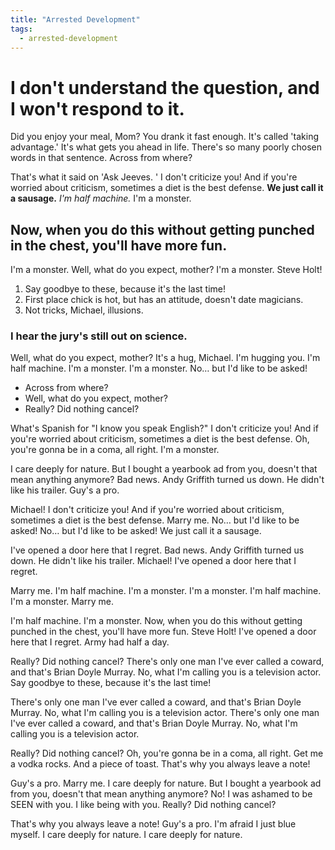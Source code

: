 ```yaml
---
title: "Arrested Development"
tags:
  - arrested-development
---
```

# I don't understand the question, and I won't respond to it.

Did you enjoy your meal, Mom? You drank it fast enough. It's called 'taking advantage.' It's what gets you ahead in life. There's so many poorly chosen words in that sentence. Across from where?

That's what it said on 'Ask Jeeves. ' I don't criticize you! And if you're worried about criticism, sometimes a diet is the best defense. __We just call it a sausage.__ *I'm half machine.* I'm a monster.

## Now, when you do this without getting punched in the chest, you'll have more fun.

I'm a monster. Well, what do you expect, mother? I'm a monster. Steve Holt!

1. Say goodbye to these, because it's the last time!
2. First place chick is hot, but has an attitude, doesn't date magicians.
3. Not tricks, Michael, illusions.

### I hear the jury's still out on science.

Well, what do you expect, mother? It's a hug, Michael. I'm hugging you. I'm half machine. I'm a monster. I'm a monster. No… but I'd like to be asked!

* Across from where?
* Well, what do you expect, mother?
* Really? Did nothing cancel?

What's Spanish for "I know you speak English?" I don't criticize you! And if you're worried about criticism, sometimes a diet is the best defense. Oh, you're gonna be in a coma, all right. I'm a monster.

I care deeply for nature. But I bought a yearbook ad from you, doesn't that mean anything anymore? Bad news. Andy Griffith turned us down. He didn't like his trailer. Guy's a pro.

Michael! I don't criticize you! And if you're worried about criticism, sometimes a diet is the best defense. Marry me. No… but I'd like to be asked! No… but I'd like to be asked! We just call it a sausage.

I've opened a door here that I regret. Bad news. Andy Griffith turned us down. He didn't like his trailer. Michael! I've opened a door here that I regret.

Marry me. I'm half machine. I'm a monster. I'm a monster. I'm half machine. I'm a monster. Marry me.

I'm half machine. I'm a monster. Now, when you do this without getting punched in the chest, you'll have more fun. Steve Holt! I've opened a door here that I regret. Army had half a day.

Really? Did nothing cancel? There's only one man I've ever called a coward, and that's Brian Doyle Murray. No, what I'm calling you is a television actor. Say goodbye to these, because it's the last time!

There's only one man I've ever called a coward, and that's Brian Doyle Murray. No, what I'm calling you is a television actor. There's only one man I've ever called a coward, and that's Brian Doyle Murray. No, what I'm calling you is a television actor.

Really? Did nothing cancel? Oh, you're gonna be in a coma, all right. Get me a vodka rocks. And a piece of toast. That's why you always leave a note!

Guy's a pro. Marry me. I care deeply for nature. But I bought a yearbook ad from you, doesn't that mean anything anymore? No! I was ashamed to be SEEN with you. I like being with you. Really? Did nothing cancel?

That's why you always leave a note! Guy's a pro. I'm afraid I just blue myself. I care deeply for nature. I care deeply for nature.
